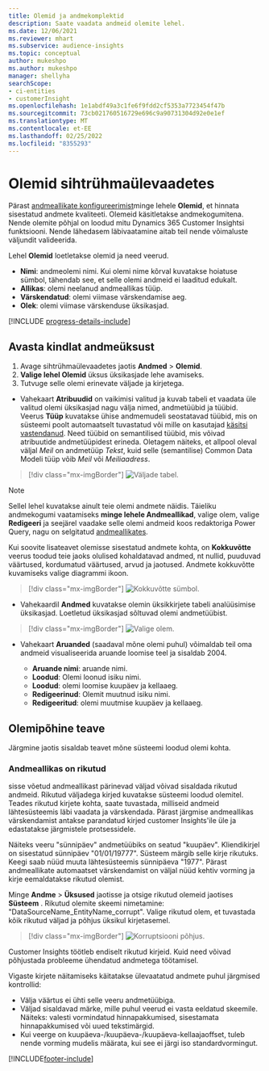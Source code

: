 ```yaml
---
title: Olemid ja andmekomplektid
description: Saate vaadata andmeid olemite lehel.
ms.date: 12/06/2021
ms.reviewer: mhart
ms.subservice: audience-insights
ms.topic: conceptual
author: mukeshpo
ms.author: mukeshpo
manager: shellyha
searchScope:
- ci-entities
- customerInsight
ms.openlocfilehash: 1e1abdf49a3c1fe6f9fdd2cf5353a7723454f47b
ms.sourcegitcommit: 73cb021760516729e696c9a90731304d92e0e1ef
ms.translationtype: MT
ms.contentlocale: et-EE
ms.lasthandoff: 02/25/2022
ms.locfileid: "8355293"
---
```

# <a name="entities-in-audience-insights"></a>Olemid sihtrühmaülevaadetes

Pärast [andmeallikate konfigureerimist](data-sources.md)minge lehele **Olemid**, et hinnata sisestatud andmete kvaliteeti. Olemeid käsitletakse andmekogumitena. Nende olemite põhjal on loodud mitu Dynamics 365 Customer Insightsi funktsiooni. Nende lähedasem läbivaatamine aitab teil nende võimaluste väljundit valideerida.

Lehel **Olemid** loetletakse olemid ja need veerud.

- **Nimi**: andmeolemi nimi. Kui olemi nime kõrval kuvatakse hoiatuse sümbol, tähendab see, et selle olemi andmeid ei laaditud edukalt.
- **Allikas**: olemi neelanud andmeallikas tüüp.
- **Värskendatud**: olemi viimase värskendamise aeg.
- **Olek**: olemi viimase värskenduse üksikasjad.

[!INCLUDE [progress-details-include](../includes/progress-details-pane.md)]

## <a name="explore-a-specific-entitys-data"></a>Avasta kindlat andmeüksust

1. Avage sihtrühmaülevaadetes jaotis **Andmed** > **Olemid**.
1. **Valige lehel Olemid** üksus üksikasjade lehe avamiseks.  
1. Tutvuge selle olemi erinevate väljade ja kirjetega.

- Vahekaart **Atribuudid** on vaikimisi valitud ja kuvab tabeli et vaadata üle valitud olemi üksikasjad nagu välja nimed, andmetüübid ja tüübid. Veerus **Tüüp** kuvatakse ühise andmemudeli seostatavad tüübid, mis on süsteemi poolt automaatselt tuvastatud või mille on kasutajad [käsitsi vastendanud](map-entities.md). Need tüübid on semantilised tüübid, mis võivad atribuutide andmetüüpidest erineda. Oletagem näiteks, et allpool oleval väljal *Meil* on andmetüüp *Tekst*, kuid selle (semantilise) Common Data Modeli tüüp võib *Meil* või *Meiliaadress*.

> [!div class="mx-imgBorder"]
> ![Väljade tabel.](media/data-manager-entities-fields.PNG "Väljade tabel")

> [!NOTE]
> Sellel lehel kuvatakse ainult teie olemi andmete näidis. Täieliku andmekogumi vaatamiseks **minge lehele Andmeallikad**, valige olem, valige **Redigeeri** ja seejärel vaadake selle olemi andmeid koos redaktoriga Power Query, nagu on selgitatud [andmeallikates](data-sources.md).

Kui soovite lisateavet olemisse sisestatud andmete kohta, on **Kokkuvõtte** veerus toodud teie jaoks olulised kohaldatavad andmed, nt nullid, puuduvad väärtused, kordumatud väärtused, arvud ja jaotused. Andmete kokkuvõtte kuvamiseks valige diagrammi ikoon.

> [!div class="mx-imgBorder"]
> ![Kokkuvõtte sümbol.](media/data-manager-entities-summary.png "Andmete kokkuvõtte tabel")

- Vahekaardil **Andmed** kuvatakse olemin üksikkirjete tabeli analüüsimise üksikasjad. Loetletud üksikasjad sõltuvad olemi andmetüübist.

> [!div class="mx-imgBorder"]
> ![Valige olem.](media/data-manager-entities-data.png "Olemi valimine")

- Vahekaart **Aruanded** (saadaval mõne olemi puhul) võimaldab teil oma andmeid visualiseerida aruande loomise teel ja sisaldab 2004.

  - **Aruande nimi**: aruande nimi.
  - **Loodud**: Olemi loonud isiku nimi.
  - **Loodud**: olemi loomise kuupäev ja kellaaeg.
  - **Redigeerinud**: Olemit muutnud isiku nimi.
  - **Redigeeritud**: olemi muutmise kuupäev ja kellaaeg. 

## <a name="entity-specific-information"></a>Olemipõhine teave

Järgmine jaotis sisaldab teavet mõne süsteemi loodud olemi kohta.

### <a name="corrupted-data-sources"></a>Andmeallikas on rikutud

sisse võetud andmeallikast pärinevad väljad võivad sisaldada rikutud andmeid. Rikutud väljadega kirjed kuvatakse süsteemi loodud olemitel. Teades rikutud kirjete kohta, saate tuvastada, milliseid andmeid lähtesüsteemis läbi vaadata ja värskendada. Pärast järgmise andmeallikas värskendamist antakse parandatud kirjed customer Insights'ile üle ja edastatakse järgmistele protsessidele. 

Näiteks veeru "sünnipäev" andmetüübiks on seatud "kuupäev". Kliendikirjel on sisestatud sünnipäev "01/01/19777". Süsteem märgib selle kirje rikutuks. Keegi saab nüüd muuta lähtesüsteemis sünnipäeva "1977". Pärast andmeallikate automaatset värskendamist on väljal nüüd kehtiv vorming ja kirje eemaldatakse rikutud olemist. 

Minge **Andme** > **Üksused** jaotisse ja otsige rikutud olemeid jaotises **Süsteem** . Rikutud olemite skeemi nimetamine: "DataSourceName_EntityName_corrupt". Valige rikutud olem, et tuvastada kõik rikutud väljad ja põhjus üksikul kirjetasemel.
> [!div class="mx-imgBorder"]
> ![Korruptsiooni põhjus.](media/corruption-reason.png "Korruptsiooni põhjus")

Customer Insights töötleb endiselt rikutud kirjeid. Kuid need võivad põhjustada probleeme ühendatud andmetega töötamisel.

Vigaste kirjete näitamiseks käitatakse ülevaatatud andmete puhul järgmised kontrollid: 

- Välja väärtus ei ühti selle veeru andmetüübiga.
- Väljad sisaldavad märke, mille puhul veerud ei vasta eeldatud skeemile. Näiteks: valesti vormindatud hinnapakkumised, sisestamata hinnapakkumised või uued tekstimärgid.
- Kui veerge on kuupäeva-/kuupäeva-/kuupäeva-kellaajaoffset, tuleb nende vorming mudelis määrata, kui see ei järgi iso standardvormingut.


[!INCLUDE[footer-include](../includes/footer-banner.md)]
